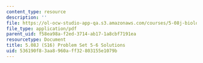 ```yaml
---
content_type: resource
description: ''
file: https://ol-ocw-studio-app-qa.s3.amazonaws.com/courses/5-08j-biological-chemistry-ii-spring-2016/536190f83aa8960aff32803155e1079b_MIT5_08jS16ps5-6_soln.pdf
file_type: application/pdf
parent_uid: f58ea98a-f2ed-3714-ab17-1a8cbf7191ea
resourcetype: Document
title: 5.08J (S16) Problem Set 5-6 Solutions
uid: 536190f8-3aa8-960a-ff32-803155e1079b
---
```

